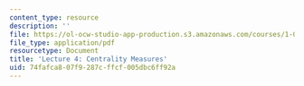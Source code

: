 ```yaml
---
content_type: resource
description: ''
file: https://ol-ocw-studio-app-production.s3.amazonaws.com/courses/1-022-introduction-to-network-models-fall-2018/74fafca807f9287cffcf005dbc6ff92a_MIT1_022F18_lec4.pdf
file_type: application/pdf
resourcetype: Document
title: 'Lecture 4: Centrality Measures'
uid: 74fafca8-07f9-287c-ffcf-005dbc6ff92a
---
```

